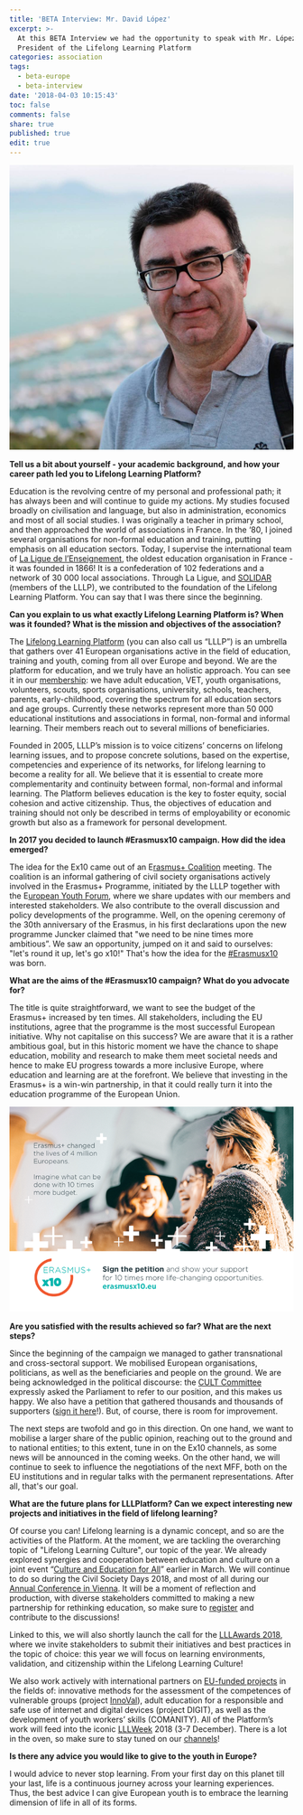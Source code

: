 ```yaml
---
title: 'BETA Interview: Mr. David López'
excerpt: >-
  At this BETA Interview we had the opportunity to speak with Mr. López,
  President of the Lifelong Learning Platform
categories: association
tags:
  - beta-europe
  - beta-interview
date: '2018-04-03 10:15:43'
toc: false
comments: false
share: true
published: true
edit: true
---
```

![null](/assets/images/11234.png)

**Tell us a bit about yourself - your academic background, and how your career path led you to Lifelong Learning Platform?**

Education is the revolving centre of my personal and professional path; it has always been and will continue to guide my actions. My studies focused broadly on civilisation and language, but also in administration, economics and most of all social studies. I was originally a teacher in primary school, and then approached the world of associations in France. In the ‘80, I joined several organisations for non-formal education and training, putting emphasis on all education sectors. Today, I supervise the international team of [La Ligue de l’Enseignement](https://laligue.org/), the oldest education organisation in France - it was founded in 1866! It is a confederation of 102 federations and a network of 30 000 local associations. Through La Ligue, and [SOLIDAR](http://lllplatform.eu/who-we-are/members-and-partners/solidar/) (members of the LLLP), we contributed to the foundation of the Lifelong Learning Platform. You can say that I was there since the beginning. 

**Can you explain to us what exactly Lifelong Learning Platform is? When was it founded? What is the mission and objectives of the association?**

The [Lifelong Learning Platform](http://lllplatform.eu/) (you can also call us “LLLP”) is an umbrella that gathers over 41 European organisations active in the field of education, training and youth, coming from all over Europe and beyond. We are the platform for education, and we truly have an holistic approach. You can see it in our [membership](http://lllplatform.eu/who-we-are/members-and-partners/): we have adult education, VET, youth organisations, volunteers, scouts, sports organisations, university, schools, teachers, parents, early-childhood, covering the spectrum for all education sectors and age groups. Currently these networks represent more than 50 000 educational institutions and associations in formal, non-formal and informal learning. Their members reach out to several millions of beneficiaries.

Founded in 2005, LLLP’s mission is to voice citizens’ concerns on lifelong learning issues, and to propose concrete solutions, based on the expertise, competencies and experience of its networks, for lifelong learning to become a reality for all. We believe that it is essential to create more complementarity and continuity between formal, non-formal and informal learning. The Platform believes education is the key to foster equity, social cohesion and active citizenship. Thus, the objectives of education and training should not only be described in terms of employability or economic growth but also as a framework for personal development.

**In 2017 you decided to launch #Erasmusx10 campaign. How did the idea emerged?**

The idea for the Ex10 came out of an  E[rasmus+ Coalition](http://lllplatform.eu/what-we-do/erasmus-coalition/) meeting. The coalition is an informal gathering of civil society organisations actively involved in the Erasmus+ Programme, initiated by the LLLP together with the E[uropean Youth Forum](http://www.youthforum.org/), where we share updates with our members and interested stakeholders. We also contribute to the overall discussion and policy developments of the programme. Well, on the opening ceremony of the 30th anniversary of the Erasmus, in his first declarations upon the new programme Juncker claimed that "we need to be nine times more ambitious”. We saw an opportunity, jumped on it and said to ourselves: "let's round it up, let's go x10!" That's how the idea for the [\#Erasmusx10](http://erasmusx10.eu/) was born.

**What are the aims of the  #Erasmusx10 campaign? What do you advocate for?** 

The title is quite straightforward, we want to see the budget of the Erasmus+ increased by ten times. All stakeholders, including the EU institutions, agree that the programme is the most successful European initiative. Why not capitalise on this success? We are aware that it is a rather ambitious goal, but in this historic moment we have the chance to shape education, mobility and research to make them meet societal needs and hence to make EU progress towards a more inclusive Europe, where education and learning are at the forefront. We believe that investing in the Erasmus+ is a win-win partnership, in that it could really turn it into the education programme of the European Union.

![](/assets/images/456.png)

**Are you satisfied with the results achieved so far? What are the next steps?**

Since the beginning of the campaign we managed to gather transnational and cross-sectoral support. We mobilised European organisations, politicians, as well as the beneficiaries and people on the ground. We are being acknowledged in the political discourse: the [CULT Committee](http://www.europarl.europa.eu/sides/getDoc.do?pubRef=-%2F%2FEP%2F%2FNONSGML%2BCOMPARL%2BPE-610.693%2B02%2BDOC%2BPDF%2BV0%2F%2FEN) expressly asked the Parliament to refer to our position, and this makes us happy. We also have a petition that gathered thousands and thousands of supporters ([sign it here](https://www.change.org/p/council-of-the-european-union-increase-the-erasmus-budget-by-ten-times?utm_source=embedded_petition_view)!). But, of course, there is room for improvement.

The next steps are twofold and go in this direction. On one hand, we want to mobilise a larger share of the public opinion, reaching out to the ground and to national entities; to this extent, tune in on the Ex10 channels, as some news will be announced in the coming weeks. On the other hand, we will continue to seek to influence the negotiations of the next MFF, both on the EU institutions and in regular talks with the permanent representations. After all, that's our goal.

**What are the future plans for LLLPlatform? Can we expect interesting new projects and initiatives in the field of lifelong learning?**

Of course you can! Lifelong learning is a dynamic concept, and so are the activities of the Platform. At the moment, we are tackling the overarching topic of "Lifelong Learning Culture", our topic of the year. We already explored synergies and cooperation between education and culture on a joint event “[Culture and Education for All](http://lllplatform.eu/news/press-release-culture-education/)” earlier in March. We will continue to do so during the Civil Society Days 2018, and most of all during our [Annual Conference in Vienna](http://lllplatform.eu/events/annual-conferences/annual-conference-2018/). It will be a moment of reflection and production, with diverse stakeholders committed to making a new partnership for rethinking education, so make sure to [register](https://www.brownpapertickets.com/event/3369818) and contribute to the discussions!

Linked to this, we will also shortly launch the call for the [LLLAwards 2018](http://lllplatform.eu/what-we-do/lll-awards/), where we invite stakeholders to submit their initiatives and best practices in the topic of choice: this year we will focus on learning environments, validation, and citizenship within the Lifelong Learning Culture!

We also work actively with international partners on [EU-funded projects](http://lllplatform.eu/what-we-do/eu-projects/) in the fields of: innovative methods for the assessment of the competences of vulnerable groups (project [InnoVal](http://inno-val.eu/)), adult education for a responsible and safe use of internet and digital devices (project DIGIT), as well as the development of youth workers’ skills (COMANITY). All of the Platform’s work will feed into the iconic [LLLWeek](http://lllplatform.eu/events/lll-week/) 2018 (3-7 December). There is a lot in the oven, so make sure to stay tuned on our [channels](https://twitter.com/lllplatform?lang=en)! 

**Is there any advice you would like to give to the youth in Europe?**

I would advice to never stop learning. From your first day on this planet till your last, life is a continuous journey across your learning experiences. Thus, the best advice I can give European youth is to embrace the learning dimension of life in all of its forms.
